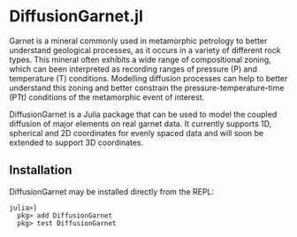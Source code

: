 # DiffusionGarnet.jl

Garnet is a mineral commonly used in metamorphic petrology to better understand geological processes, as it occurs in a variety of different rock types. This mineral often exhibits a wide range of compositional zoning, which can been interpreted as recording ranges of pressure (P) and temperature (T) conditions. Modelling diffusion processes can help to better understand this zoning and better constrain the pressure-temperature-time (PTt) conditions of the metamorphic event of interest.

DiffusionGarnet is a Julia package that can be used to model the coupled diffusion of major elements on real garnet data. It currently supports 1D, spherical and 2D coordinates for evenly spaced data and will soon be extended to support 3D coordinates.

## Installation

DiffusionGarnet may be installed directly from the REPL:
```julia-repl
julia>]
  pkg> add DiffusionGarnet
  pkg> test DiffusionGarnet
```
